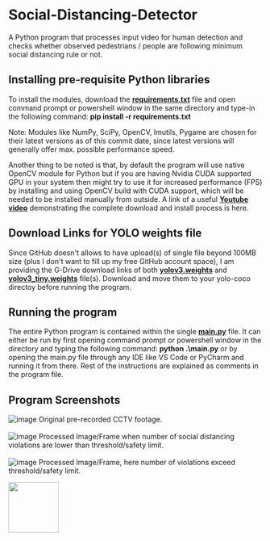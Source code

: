 # Social-Distancing-Detector
A Python program that processes input video for human detection and checks whether observed pedestrians / people are following minimum social distancing rule or not.  
## Installing pre-requisite Python libraries
To install the modules, download the [**requirements.txt**](https://github.com/Sohail-Ali-555/Social-Distancing-Detector/blob/main/requirements.txt) file and open command prompt or powershell window in the same directory and type-in the following command:
**pip install -r requirements.txt**

Note: Modules like NumPy, SciPy, OpenCV, Imutils, Pygame are chosen for their latest versions as of this commit date, since latest versions will generally offer max. possible performance speed.

Another thing to be noted is that, by default the program will use native OpenCV module for Python but if you are having Nvidia CUDA supported GPU in your system then might try to use it for increased performance (FPS) by installing and using OpenCV build with CUDA support, which will be needed to be installed manually from outside.
A link of a useful [**Youtube video**](https://www.youtube.com/watch?v=YsmhKar8oOc&t=463s) demonstrating the complete download and install process is here.

## Download Links for YOLO weights file
Since GitHub doesn't allows to have upload(s) of single file beyond 100MB size (plus I don't want to fill up my free GitHub account space), I am providing the G-Drive download links of both [**yolov3.weights**](https://drive.google.com/file/d/1P1SMncvkgbFfPwPs-TOn2pw39lzG1GCV/view?usp=drive_link) and [**yolov3_tiny.weights**](https://drive.google.com/file/d/1W5XsEmBw3HQ5r-ebwCjRIPTgwEcPo5dt/view?usp=drive_link) file(s). Download and move them to your yolo-coco directoy before running the program.  

## Running the program
The entire Python program is contained within the single [**main.py**](https://github.com/Sohail-Ali-555/Social-Distancing-Detector/blob/main/main.py) file. It can either be run by first opening command prompt or powershell window in the directory and typing the following command: **python .\main.py**
or by opening the main.py file through any IDE like VS Code or PyCharm and running it from there.
Rest of the instructions are explained as comments in the program file.

## Program Screenshots
![image](https://github.com/Sohail-Ali-555/Social-Distancing-Detector/assets/103688890/926d682f-9b2a-499e-b37f-fdb69ecde30d)
Original pre-recorded CCTV footage.
<br><br>
![image](https://github.com/Sohail-Ali-555/Social-Distancing-Detector/assets/103688890/ffcd7319-1f8d-4687-8fe3-2ce0dada0159)
Processed Image/Frame when number of social distancing violations are lower than threshold/safety limit.
<br><br>
![image](https://github.com/Sohail-Ali-555/Social-Distancing-Detector/assets/103688890/b248c566-f0d5-4361-97aa-f4437b98586e)
Processed Image/Frame, here number of violations exceed threshold/safety limit. 

<img src="[pic.jpeg](https://github.com/Sohail-Ali-555/Social-Distancing-Detector/assets/103688890/b248c566-f0d5-4361-97aa-f4437b98586e)https://github.com/Sohail-Ali-555/Social-Distancing-Detector/assets/103688890/b248c566-f0d5-4361-97aa-f4437b98586e" width="100" height="100" />
